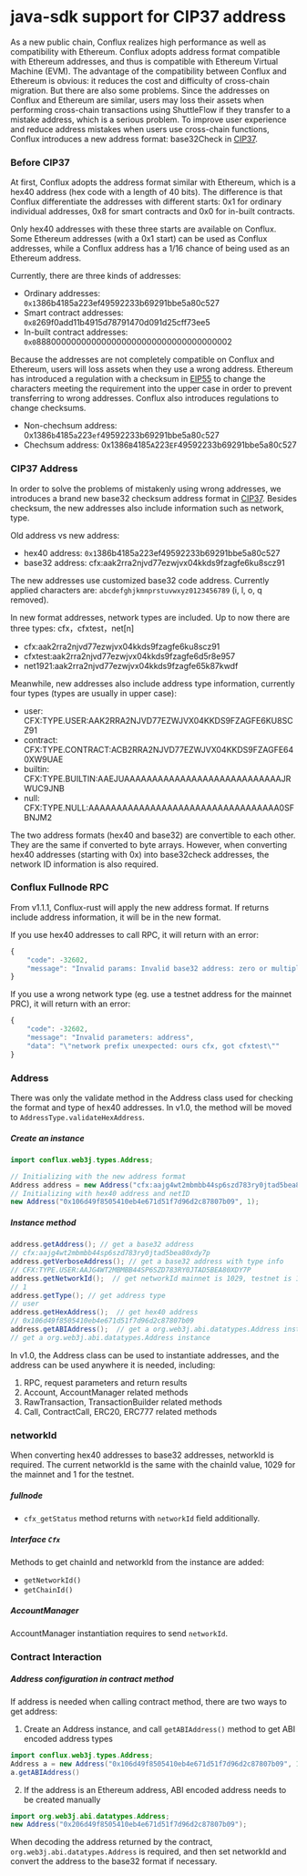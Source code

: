 java-sdk support for CIP37 address
===
As a new public chain, Conflux realizes high performance as well as compatibility with Ethereum. Conflux adopts address format compatible with Ethereum addresses, and thus is compatible with Ethereum Virtual Machine (EVM).
The advantage of the compatibility between Conflux and Ethereum is obvious:  it reduces the cost and difficulty of cross-chain migration. But there are also some problems. Since the addresses on Conflux and Ethereum are similar, users may loss their assets when performing cross-chain transactions using ShuttleFlow if they transfer to a mistake address, which is a serious problem. To improve user experience and reduce address mistakes when users use cross-chain functions, Conflux introduces a new address format: base32Check in [CIP37](https://github.com/Conflux-Chain/CIPs/blob/master/CIPs/cip-37.md).

### Before CIP37
At first, Conflux adopts the address format similar with Ethereum, which is a hex40 address (hex code with a length of 40 bits). The difference is that Conflux differentiate the addresses with different starts: 0x1 for ordinary individual addresses, 0x8 for smart contracts and 0x0 for in-built contracts.

Only hex40 addresses with these three starts are available on Conflux. Some Ethereum addresses (with a 0x1 start) can be used as Conflux addresses, while a Conflux address has a 1/16 chance of being used as an Ethereum address.

Currently, there are three kinds of addresses:

* Ordinary addresses: `0x1`386b4185a223ef49592233b69291bbe5a80c527
* Smart contract addresses: `0x8`269f0add11b4915d78791470d091d25cff73ee5
* In-built contract addresses: `0x0`888000000000000000000000000000000000002

Because the addresses are not completely compatible on Conflux and Ethereum, users will loss assets when they use a wrong address. Ethereum has introduced a regulation with a checksum in [EIP55](https://github.com/ethereum/EIPs/blob/master/EIPS/eip-55.md) to change the characters meeting the requirement into the upper case in order to prevent transferring to wrong addresses. Conflux also introduces regulations to change checksums.

* Non-chechsum address: 0x1386`b`4185`a`223`ef`49592233b69291bbe5a80`c`527
* Chechsum address: 0x1386`B`4185`A`223`EF`49592233b69291bbe5a80`C`527



### CIP37 Address
In order to solve the problems of mistakenly using wrong addresses, we introduces a brand new base32 checksum address format in [CIP37](https://github.com/Conflux-Chain/CIPs/blob/master/CIPs/cip-37.md). Besides checksum, the new addresses also include information such as network, type.

Old address vs new address:

* hex40 address: `0x1`386b4185a223ef49592233b69291bbe5a80c527
* base32 address: cfx:aak2rra2njvd77ezwjvx04kkds9fzagfe6ku8scz91

The new addresses use customized base32 code address. Currently applied characters are: `abcdefghjkmnprstuvwxyz0123456789` (i, l, o, q removed).

In new format addresses, network types are included. Up to now there are three types: cfx，cfxtest，net[n]

* cfx:aak2rra2njvd77ezwjvx04kkds9fzagfe6ku8scz91
* cfxtest:aak2rra2njvd77ezwjvx04kkds9fzagfe6d5r8e957
* net1921:aak2rra2njvd77ezwjvx04kkds9fzagfe65k87kwdf

Meanwhile, new addresses also include address type information, currently four types (types are usually in upper case):

* user: CFX:TYPE.USER:AAK2RRA2NJVD77EZWJVX04KKDS9FZAGFE6KU8SCZ91
* contract: CFX:TYPE.CONTRACT:ACB2RRA2NJVD77EZWJVX04KKDS9FZAGFE640XW9UAE
* builtin: CFX:TYPE.BUILTIN:AAEJUAAAAAAAAAAAAAAAAAAAAAAAAAAAAJRWUC9JNB
* null: CFX:TYPE.NULL:AAAAAAAAAAAAAAAAAAAAAAAAAAAAAAAAAA0SFBNJM2

The two address formats (hex40 and base32) are convertible to each other. They are the same if converted to byte arrays. However, when converting hex40 addresses (starting with 0x) into base32check addresses, the network ID information is also required.



### Conflux Fullnode RPC
From v1.1.1, Conflux-rust will apply the new address format. If returns include address information, it will be in the new format.

If you use hex40 addresses to call RPC, it will return with an error:
```js
{
    "code": -32602,
    "message": "Invalid params: Invalid base32 address: zero or multiple prefixes."
}
```

If you use a wrong network type (eg. use a testnet address for the mainnet PRC), it will return with an error:
```js
{
    "code": -32602,
    "message": "Invalid parameters: address",
    "data": "\"network prefix unexpected: ours cfx, got cfxtest\""
}
```



### Address
There was only the validate method in the Address class used for checking the format and type of hex40 addresses.
In v1.0, the method will be moved to `AddressType.validateHexAddress`.

##### Create an instance

```java
import conflux.web3j.types.Address;

// Initializing with the new address format
Address address = new Address("cfx:aajg4wt2mbmbb44sp6szd783ry0jtad5bea80xdy7p");
// Initializing with hex40 address and netID
new Address("0x106d49f8505410eb4e671d51f7d96d2c87807b09", 1);
```

##### Instance method

```java
address.getAddress(); // get a base32 address
// cfx:aajg4wt2mbmbb44sp6szd783ry0jtad5bea80xdy7p
address.getVerboseAddress(); // get a base32 address with type info
// CFX:TYPE.USER:AAJG4WT2MBMBB44SP6SZD783RY0JTAD5BEA80XDY7P
address.getNetworkId();  // get networkId mainnet is 1029, testnet is 1
// 1
address.getType(); // get address type
// user
address.getHexAddress();  // get hex40 address
// 0x106d49f8505410eb4e671d51f7d96d2c87807b09
address.getABIAddress();  // get a org.web3j.abi.datatypes.Address instance
// get a org.web3j.abi.datatypes.Address instance
```

In v1.0, the Address class can be used to instantiate addresses, and the address can be used anywhere it is needed, including:
1. RPC, request parameters and return results
2. Account, AccountManager related methods
3. RawTransaction, TransactionBuilder related methods
4. Call, ContractCall, ERC20, ERC777 related methods

### networkId
When converting hex40 addresses to base32 addresses, networkId is required. The current networkId is the same with the chainId value, 1029 for the mainnet and 1 for the testnet.

##### fullnode
* `cfx_getStatus` method returns with `networkId` field additionally.

##### Interface `Cfx`
Methods to get chainId and networkId from the instance are added:
* `getNetworkId()`
* `getChainId()`

##### AccountManager
AccountManager instantiation requires to send `networkId`.


### Contract Interaction

##### Address configuration in contract method
If address is needed when calling contract method, there are two ways to get address:
1. Create an Address instance, and call `getABIAddress()` method to get ABI encoded address types
```java
import conflux.web3j.types.Address;
Address a = new Address("0x106d49f8505410eb4e671d51f7d96d2c87807b09", 1);
a.getABIAddress()
```
2. If the address is an Ethereum address, ABI encoded address needs to be created manually
```java
import org.web3j.abi.datatypes.Address;
new Address("0x206d49f8505410eb4e671d51f7d96d2c87807b09");
```

When decoding the address returned by the contract, `org.web3j.abi.datatypes.Address` is required, and then set networkId and convert the address to the base32 format if necessary.